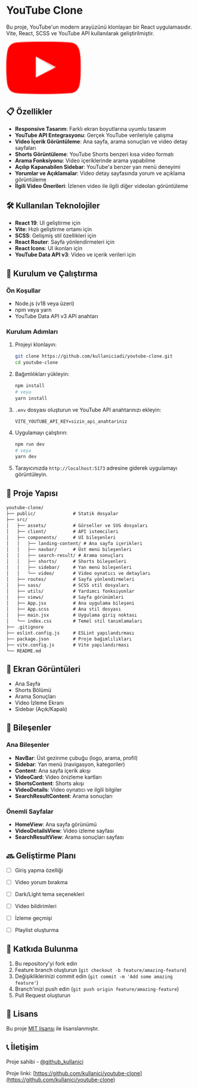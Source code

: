 # YouTube Clone

Bu proje, YouTube'un modern arayüzünü klonlayan bir React uygulamasıdır. Vite, React, SCSS ve YouTube API kullanılarak geliştirilmiştir.

<img src="/src/assets/youtube.svg" alt="YouTube Clone Screenshot" width="200" >

## 📋 Özellikler

- **Responsive Tasarım**: Farklı ekran boyutlarına uyumlu tasarım
- **YouTube API Entegrasyonu**: Gerçek YouTube verileriyle çalışma
- **Video İçerik Görüntüleme**: Ana sayfa, arama sonuçları ve video detay sayfaları
- **Shorts Görüntüleme**: YouTube Shorts benzeri kısa video formatı
- **Arama Fonksiyonu**: Video içeriklerinde arama yapabilme
- **Açılıp Kapanabilen Sidebar**: YouTube'a benzer yan menü deneyimi
- **Yorumlar ve Açıklamalar**: Video detay sayfasında yorum ve açıklama görüntüleme
- **İlgili Video Önerileri**: İzlenen video ile ilgili diğer videoları görüntüleme

## 🛠️ Kullanılan Teknolojiler

- **React 19**: UI geliştirme için
- **Vite**: Hızlı geliştirme ortamı için
- **SCSS**: Gelişmiş stil özellikleri için
- **React Router**: Sayfa yönlendirmeleri için
- **React Icons**: UI ikonları için
- **YouTube Data API v3**: Video ve içerik verileri için

## 🚀 Kurulum ve Çalıştırma

### Ön Koşullar

- Node.js (v18 veya üzeri)
- npm veya yarn
- YouTube Data API v3 API anahtarı

### Kurulum Adımları

1. Projeyi klonlayın:
   ```bash
   git clone https://github.com/kullaniciadi/youtube-clone.git
   cd youtube-clone
   ```

2. Bağımlılıkları yükleyin:
   ```bash
   npm install
   # veya
   yarn install
   ```

3. `.env` dosyası oluşturun ve YouTube API anahtarınızı ekleyin:
   ```
   VITE_YOUTUBE_API_KEY=sizin_api_anahtariniz
   ```

4. Uygulamayı çalıştırın:
   ```bash
   npm run dev
   # veya
   yarn dev
   ```

5. Tarayıcınızda `http://localhost:5173` adresine giderek uygulamayı görüntüleyin.

## 📁 Proje Yapısı

```
youtube-clone/
├── public/              # Statik dosyalar
├── src/
│   ├── assets/          # Görseller ve SVG dosyaları
│   ├── client/          # API istemcileri
│   ├── components/      # UI bileşenleri
│   │   ├── landing-content/ # Ana sayfa içerikleri
│   │   ├── navbar/      # Üst menü bileşenleri
│   │   ├── search-result/ # Arama sonuçları
│   │   ├── shorts/      # Shorts bileşenleri
│   │   ├── sidebar/     # Yan menü bileşenleri
│   │   └── video/       # Video oynatıcı ve detayları
│   ├── routes/          # Sayfa yönlendirmeleri
│   ├── sass/            # SCSS stil dosyaları
│   ├── utils/           # Yardımcı fonksiyonlar
│   ├── views/           # Sayfa görünümleri
│   ├── App.jsx          # Ana uygulama bileşeni
│   ├── App.scss         # Ana stil dosyası
│   ├── main.jsx         # Uygulama giriş noktası
│   └── index.css        # Temel stil tanımlamaları
├── .gitignore
├── eslint.config.js     # ESLint yapılandırması
├── package.json         # Proje bağımlılıkları
├── vite.config.js       # Vite yapılandırması
└── README.md
```

## 📱 Ekran Görüntüleri

- Ana Sayfa
- Shorts Bölümü
- Arama Sonuçları
- Video İzleme Ekranı
- Sidebar (Açık/Kapalı)

## 🧩 Bileşenler

### Ana Bileşenler

- **NavBar**: Üst gezinme çubuğu (logo, arama, profil)
- **Sidebar**: Yan menü (navigasyon, kategoriler)
- **Content**: Ana sayfa içerik akışı
- **VideoCard**: Video önizleme kartları
- **ShortsContent**: Shorts akışı
- **VideoDetails**: Video oynatıcı ve ilgili bilgiler
- **SearchResultContent**: Arama sonuçları

### Önemli Sayfalar

- **HomeView**: Ana sayfa görünümü
- **VideoDetailsView**: Video izleme sayfası
- **SearchResultView**: Arama sonuçları sayfası

## 🔜 Geliştirme Planı

- [ ] Giriş yapma özelliği
- [ ] Video yorum bırakma
- [ ] Dark/Light tema seçenekleri
- [ ] Video bildirimleri
- [ ] İzleme geçmişi
- [ ] Playlist oluşturma


## 🤝 Katkıda Bulunma

1. Bu repository'yi fork edin
2. Feature branch oluşturun (`git checkout -b feature/amazing-feature`)
3. Değişikliklerinizi commit edin (`git commit -m 'Add some amazing feature'`)
4. Branch'inizi push edin (`git push origin feature/amazing-feature`)
5. Pull Request oluşturun

## 📄 Lisans

Bu proje [MIT lisansı](LICENSE) ile lisanslanmıştır.

## 📞 İletişim

Proje sahibi - [@github_kullanici](https://github.com/kullanici)

Proje linki: [https://github.com/kullanici/youtube-clone](https://github.com/kullanici/youtube-clone)
